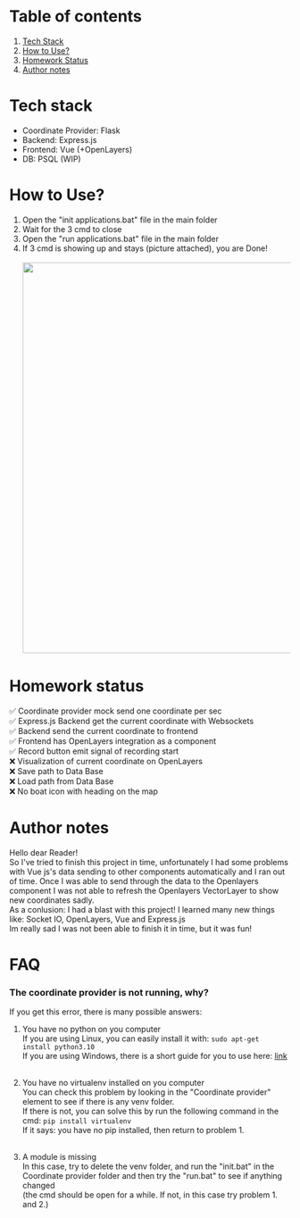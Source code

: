 # Table of contents
 1. [Tech Stack](#tech-stack)
 2. [How to Use?](#how-to-use)
 3. [Homework Status](#homework-status)
 4. [Author notes](#author-notes)
 
# Tech stack

- Coordinate Provider: Flask
- Backend: Express.js
- Frontend: Vue (+OpenLayers)
- DB: PSQL (WIP)

# How to Use?

1. Open the "init applications.bat" file in the main folder
2. Wait for the 3 cmd to close
3. Open the "run applications.bat" file in the main folder
4. If 3 cmd is showing up and stays (picture attached), you are Done!<br><br>
<img src="https://user-images.githubusercontent.com/90270578/203004724-2ce21ade-a488-4728-8d20-aa342bc5790a.png" width="700px"><br>


# Homework status

✅ Coordinate provider mock send one coordinate per sec<br>
✅ Express.js Backend get the current coordinate with Websockets<br>
✅ Backend send the current coordinate to frontend<br>
✅ Frontend has OpenLayers integration as a component<br>
✅ Record button emit signal of recording start<br>
❌ Visualization of current coordinate on OpenLayers<br>
❌ Save path to Data Base<br>
❌ Load path from Data Base<br>
❌ No boat icon with heading on the map

# Author notes

Hello dear Reader!<br>So I've tried to finish this project in time, unfortunately I had some problems with Vue js's data sending to other components automatically and I ran out of time. Once I was able to send through the data to the Openlayers component I was not able to refresh the Openlayers VectorLayer to show new coordinates sadly.<br>
As a conlusion: I had a blast with this project! I learned many new things like: Socket IO, OpenLayers, Vue and Express.js<br>
Im really sad I was not been able to finish it in time, but it was fun!<br>

# FAQ

### The coordinate provider is not running, why?
If you get this error, there is many possible answers:

1. You have no python on you computer<br>
If you are using Linux, you can easily install it with: ```sudo apt-get install python3.10```<br>
If you are using Windows, there is a short guide for you to use here: [link](https://www.digitalocean.com/community/tutorials/install-python-windows-10)<br><br>

2. You have no virtualenv installed on you computer<br>
You can check this problem by looking in the "Coordinate provider" element to see if there is any venv folder.<br>
If there is not, you can solve this by run the following command in the cmd: ```pip install virtualenv```<br>
If it says: you have no pip installed, then return to problem 1.<br><br>

3. A module is missing<br>
In this case, try to delete the venv folder, and run the "init.bat" in the Coordinate provider folder and then try the "run.bat" to see if anything changed<br>
(the cmd should be open for a while. If not, in this case try problem 1. and 2.)<br><br>
